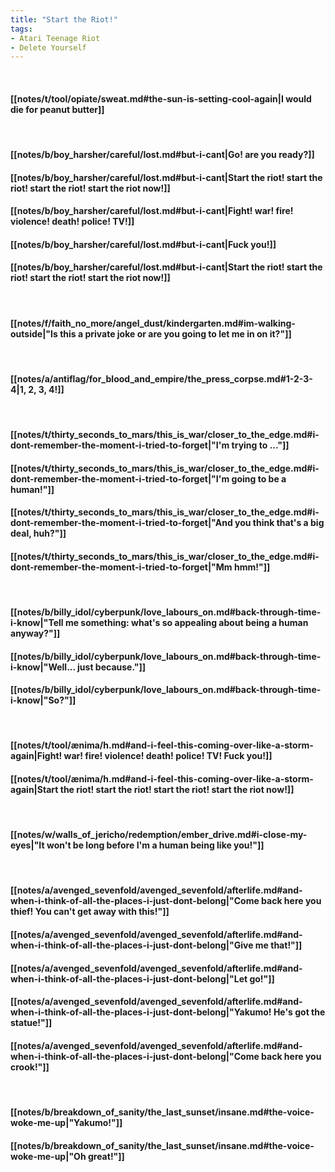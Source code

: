 ```yaml
---
title: "Start the Riot!"
tags:
- Atari Teenage Riot
- Delete Yourself
---
```

&nbsp;
#### [[notes/t/tool/opiate/sweat.md#the-sun-is-setting-cool-again|I would die for peanut butter]]
&nbsp;
#### [[notes/b/boy_harsher/careful/lost.md#but-i-cant|Go! are you ready?]]
#### [[notes/b/boy_harsher/careful/lost.md#but-i-cant|Start the riot! start the riot! start the riot! start the riot now!]]
#### [[notes/b/boy_harsher/careful/lost.md#but-i-cant|Fight! war! fire! violence! death! police! TV!]]
#### [[notes/b/boy_harsher/careful/lost.md#but-i-cant|Fuck you!]]
#### [[notes/b/boy_harsher/careful/lost.md#but-i-cant|Start the riot! start the riot! start the riot! start the riot now!]]
&nbsp;
#### [[notes/f/faith_no_more/angel_dust/kindergarten.md#im-walking-outside|"Is this a private joke or are you going to let me in on it?"]]
&nbsp;
#### [[notes/a/antiflag/for_blood_and_empire/the_press_corpse.md#1-2-3-4|1, 2, 3, 4!]]
&nbsp;
#### [[notes/t/thirty_seconds_to_mars/this_is_war/closer_to_the_edge.md#i-dont-remember-the-moment-i-tried-to-forget|"I'm trying to ..."]]
#### [[notes/t/thirty_seconds_to_mars/this_is_war/closer_to_the_edge.md#i-dont-remember-the-moment-i-tried-to-forget|"I'm going to be a human!"]]
#### [[notes/t/thirty_seconds_to_mars/this_is_war/closer_to_the_edge.md#i-dont-remember-the-moment-i-tried-to-forget|"And you think that's a big deal, huh?"]]
#### [[notes/t/thirty_seconds_to_mars/this_is_war/closer_to_the_edge.md#i-dont-remember-the-moment-i-tried-to-forget|"Mm hmm!"]]
&nbsp;
#### [[notes/b/billy_idol/cyberpunk/love_labours_on.md#back-through-time-i-know|"Tell me something: what's so appealing about being a human anyway?"]]
#### [[notes/b/billy_idol/cyberpunk/love_labours_on.md#back-through-time-i-know|"Well... just because."]]
#### [[notes/b/billy_idol/cyberpunk/love_labours_on.md#back-through-time-i-know|"So?"]]
&nbsp;
#### [[notes/t/tool/ænima/h.md#and-i-feel-this-coming-over-like-a-storm-again|Fight! war! fire! violence! death! police! TV! Fuck you!]]
#### [[notes/t/tool/ænima/h.md#and-i-feel-this-coming-over-like-a-storm-again|Start the riot! start the riot! start the riot! start the riot now!]]
&nbsp;
#### [[notes/w/walls_of_jericho/redemption/ember_drive.md#i-close-my-eyes|"It won't be long before I'm a human being like you!"]]
&nbsp;
#### [[notes/a/avenged_sevenfold/avenged_sevenfold/afterlife.md#and-when-i-think-of-all-the-places-i-just-dont-belong|"Come back here you thief! You can't get away with this!"]]
#### [[notes/a/avenged_sevenfold/avenged_sevenfold/afterlife.md#and-when-i-think-of-all-the-places-i-just-dont-belong|"Give me that!"]]
#### [[notes/a/avenged_sevenfold/avenged_sevenfold/afterlife.md#and-when-i-think-of-all-the-places-i-just-dont-belong|"Let go!"]]
#### [[notes/a/avenged_sevenfold/avenged_sevenfold/afterlife.md#and-when-i-think-of-all-the-places-i-just-dont-belong|"Yakumo! He's got the statue!"]]
#### [[notes/a/avenged_sevenfold/avenged_sevenfold/afterlife.md#and-when-i-think-of-all-the-places-i-just-dont-belong|"Come back here you crook!"]]
&nbsp;
#### [[notes/b/breakdown_of_sanity/the_last_sunset/insane.md#the-voice-woke-me-up|"Yakumo!"]]
#### [[notes/b/breakdown_of_sanity/the_last_sunset/insane.md#the-voice-woke-me-up|"Oh great!"]]
